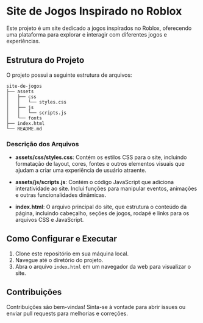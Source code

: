 # Site de Jogos Inspirado no Roblox

Este projeto é um site dedicado a jogos inspirados no Roblox, oferecendo uma plataforma para explorar e interagir com diferentes jogos e experiências.

## Estrutura do Projeto

O projeto possui a seguinte estrutura de arquivos:

```
site-de-jogos
├── assets
│   ├── css
│   │   └── styles.css
│   ├── js
│   │   └── scripts.js
│   └── fonts
├── index.html
└── README.md
```

### Descrição dos Arquivos

- **assets/css/styles.css**: Contém os estilos CSS para o site, incluindo formatação de layout, cores, fontes e outros elementos visuais que ajudam a criar uma experiência de usuário atraente.

- **assets/js/scripts.js**: Contém o código JavaScript que adiciona interatividade ao site. Inclui funções para manipular eventos, animações e outras funcionalidades dinâmicas.

- **index.html**: O arquivo principal do site, que estrutura o conteúdo da página, incluindo cabeçalho, seções de jogos, rodapé e links para os arquivos CSS e JavaScript.

## Como Configurar e Executar

1. Clone este repositório em sua máquina local.
2. Navegue até o diretório do projeto.
3. Abra o arquivo `index.html` em um navegador da web para visualizar o site.

## Contribuições

Contribuições são bem-vindas! Sinta-se à vontade para abrir issues ou enviar pull requests para melhorias e correções.
